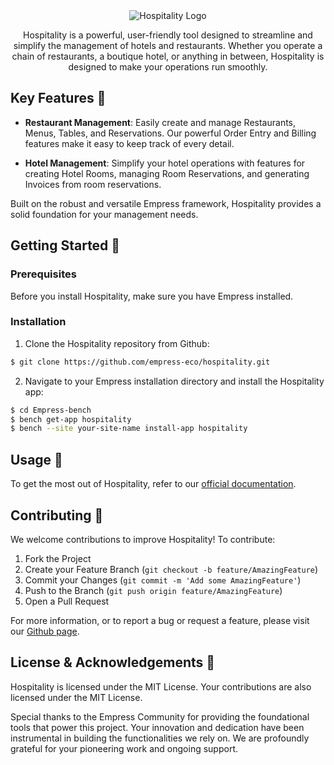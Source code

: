 <div align="center">
  <img src="https://grow.empress.eco/uploads/default/original/2X/1/1f1e1044d3864269d2a613577edb9763890422ab.png" alt="Hospitality Logo"/>


Hospitality is a powerful, user-friendly tool designed to streamline and simplify the management of hotels and restaurants. Whether you operate a chain of restaurants, a boutique hotel, or anything in between, Hospitality is designed to make your operations run smoothly.

</div>

## Key Features :star2:

- **Restaurant Management**: Easily create and manage Restaurants, Menus, Tables, and Reservations. Our powerful Order Entry and Billing features make it easy to keep track of every detail.

- **Hotel Management**: Simplify your hotel operations with features for creating Hotel Rooms, managing Room Reservations, and generating Invoices from room reservations.

Built on the robust and versatile Empress framework, Hospitality provides a solid foundation for your management needs.

## Getting Started :rocket:

### Prerequisites

Before you install Hospitality, make sure you have Empress installed.

### Installation

1. Clone the Hospitality repository from Github:

```sh
$ git clone https://github.com/empress-eco/hospitality.git
```

2. Navigate to your Empress installation directory and install the Hospitality app:

```sh
$ cd Empress-bench
$ bench get-app hospitality
$ bench --site your-site-name install-app hospitality
```

## Usage :wrench:

To get the most out of Hospitality, refer to our [official documentation](https://docs.Empress.com/docs/v13/user/manual/en/hospitality).

## Contributing :handshake:

We welcome contributions to improve Hospitality! To contribute:

1. Fork the Project
2. Create your Feature Branch (`git checkout -b feature/AmazingFeature`)
3. Commit your Changes (`git commit -m 'Add some AmazingFeature'`)
4. Push to the Branch (`git push origin feature/AmazingFeature`)
5. Open a Pull Request

For more information, or to report a bug or request a feature, please visit our [Github page](https://github.com/empress-eco/hospitality).

## License & Acknowledgements :scroll:

Hospitality is licensed under the MIT License. Your contributions are also licensed under the MIT License.

Special thanks to the Empress Community for providing the foundational tools that power this project. Your innovation and dedication have been instrumental in building the functionalities we rely on. We are profoundly grateful for your pioneering work and ongoing support.